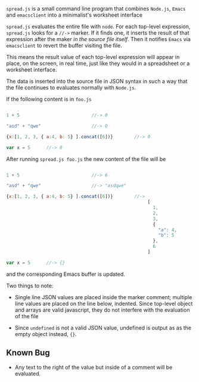 
`spread.js` is a small command line program that combines `Node.js`,
`Emacs` and `emacsclient` into a minimalist's worksheet interface

`spread.js` evaluates the entire file with `node`. For each top-level
expression, `spread.js` looks for a `//->` marker. If it finds one, it
inserts the result of that expression after the maker _in the source
file itself_. Then it notifies `Emacs` via `emacsclient` to revert the
buffer visiting the file.

This means the result value of each top-level expression will appear
in place, on the screen, in real time, just like they would in a
spreadsheet or a worksheet interface.

The data is inserted into the source file in JSON syntax in such a way
that the file continues to evaluates normally with `Node.js`.

If the following content is in `foo.js`


```javascript

1 + 5                           //-> 0

"asd" + "qwe"                   //-> 0

{x:[1, 2, 3, { a:4, b: 5} ].concat([6])}        //-> 0

var x = 5      //-> 0

```

After running `spread.js foo.js` the new content of the file will be

```javascript

1 + 5                           //-> 6

"asd" + "qwe"                   //-> "asdqwe"

{x:[1, 2, 3, { a:4, b: 5} ].concat([6])}        //->
                                                     [
                                                       1,
                                                       2,
                                                       3,
                                                       {
                                                         "a": 4,
                                                         "b": 5
                                                       },
                                                       6
                                                     ]

var x = 5      //-> {}
```

and the corresponding Emacs buffer is updated.

Two things to note:

* Single line JSON values are placed inside the marker
  comment; multiple line values are placed on the line below, indented.
  Since top-level object and arrays are valid javascript, they do not
  interfere with the evaluation of the file

* Since `undefined` is not a valid JSON value, undefined is output as
  as the empty object instead, `{}`.

Known Bug
---------------

* Any text to the right of the value but inside of a comment will be evaluated.

